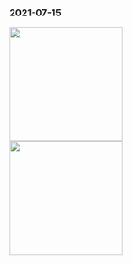 ### 2021-07-15

  <p style="text-indent:2em; color: #25798a; font-family: Brush Script MT, Brush Script Std, cursive">
    
  </p>

  <img src="/loveMollyrui/dariyLove/log/../mollyImage/mollyE.jpg" style="width: 200px"/>

  <br/>
  
  <img src="/loveMollyrui/dariyLove/log/../mollyImage/mollyDariy1.jpg" style="width: 200px"/>